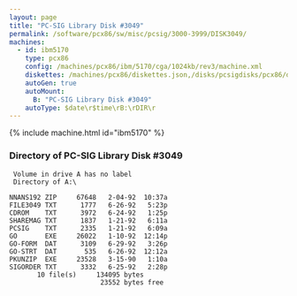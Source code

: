 ```yaml
---
layout: page
title: "PC-SIG Library Disk #3049"
permalink: /software/pcx86/sw/misc/pcsig/3000-3999/DISK3049/
machines:
  - id: ibm5170
    type: pcx86
    config: /machines/pcx86/ibm/5170/cga/1024kb/rev3/machine.xml
    diskettes: /machines/pcx86/diskettes.json,/disks/pcsigdisks/pcx86/diskettes.json
    autoGen: true
    autoMount:
      B: "PC-SIG Library Disk #3049"
    autoType: $date\r$time\rB:\rDIR\r
---
```


{% include machine.html id="ibm5170" %}

### Directory of PC-SIG Library Disk #3049

     Volume in drive A has no label
     Directory of A:\

    NNANS192 ZIP     67648   2-04-92  10:37a
    FILE3049 TXT      1777   6-26-92   5:23p
    CDROM    TXT      3972   6-24-92   1:25p
    SHAREMAG TXT      1837   1-21-92   6:11a
    PCSIG    TXT      2335   1-21-92   6:09a
    GO       EXE     26022   1-10-92  12:14p
    GO-FORM  DAT      3109   6-29-92   3:26p
    GO-STRT  DAT       535   6-26-92  12:12a
    PKUNZIP  EXE     23528   3-15-90   1:10a
    SIGORDER TXT      3332   6-25-92   2:28p
           10 file(s)     134095 bytes
                           23552 bytes free
